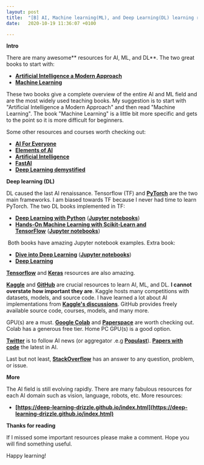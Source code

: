 ```yaml
---
layout: post
title:  "[B] AI, Machine learning(ML), and Deep Learning(DL) learning resources"
date:   2020-10-19 11:36:07 +0100

---
```



**Intro**

There are many awesome** resources for AI, ML, and DL**. The two great books to start with:



*   **[Artificial Intelligence a Modern Approach](http://aima.cs.berkeley.edu/)**
*   **[Machine Learning](http://profsite.um.ac.ir/~monsefi/machine-learning/pdf/Machine-Learning-Tom-Mitchell.pdf)**

These two books give a complete overview of the entire AI and ML field and are the most widely used teaching books. My suggestion is to start with "Artificial Intelligence a Modern Approach" and then read "Machine Learning". The book "Machine Learning" is a little bit more specific and gets to the point so it is more difficult for beginners.

Some other resources and courses worth checking out:



*   **[AI For Everyone](https://www.coursera.org/learn/ai-for-everyone)**
*   **[Elements of AI](https://www.elementsofai.com/)**
*   **[Artificial Intelligence](https://leonardoaraujosantos.gitbook.io/artificial-inteligence/)**
*   **[FastAI](https://www.fast.ai/)**
*   **[Deep Learning demystified](https://deeplearningdemystified.com/)**

**Deep learning (DL)**

DL caused the last AI renaissance. Tensorflow (TF) and **[PyTorch](https://pytorch.org/)** are the two main frameworks. I am biased towards TF because I never had time to learn PyTorch. The two DL books implemented in TF:



*   **[Deep Learning with Python](https://www.manning.com/books/deep-learning-with-python)** (**[Jupyter notebooks](https://github.com/fchollet/deep-learning-with-python-notebooks)**)
*   **[Hands-On Machine Learning with Scikit-Learn and TensorFlow](https://www.oreilly.com/library/view/hands-on-machine-learning/9781491962282/)** (**[Jupyter notebooks](https://github.com/ageron/handson-ml)**)

 Both books have amazing Jupyter notebook examples. Extra book:



*   **[Dive into Deep Learning](https://github.com/d2l-ai/d2l-en)** (**[Jupyter notebooks](https://github.com/d2l-ai/d2l-en)**)
*   **[Deep Learning](https://www.deeplearningbook.org/)**

**[Tensorflow](https://www.tensorflow.org/tutorials/quickstart/beginner)** and **[Keras](https://keras.io/)** resources are also amazing.

**[Kaggle](https://www.kaggle.com/)** and **[GitHub](https://github.com/)** are crucial resources to learn AI, ML, and DL. **I cannot overstate how important they are**. Kaggle hosts many competitions with datasets, models, and source code. I have learned a lot about AI implementations from **[Kaggle's discussions](https://www.kaggle.com/drn01z3/end-to-end-baseline-with-u-net-keras)**. GitHub provides freely available source code, courses, models, and many more. 

GPU(s) are a must. **[Google Colab](https://colab.research.google.com/)** and **[Paperspace](https://www.paperspace.com/)** are worth checking out. Colab has a generous free tier. Home PC GPU(s) is a good option.

**[Twitter](https://twitter.com/)** is to follow AI news (or aggregator .e.g **[Populast](https://populast.com/ai/)**). **[Papers with code](https://paperswithcode.com/)** the latest in AI.

Last but not least, **[StackOverflow](https://stackoverflow.com/)** has an answer to any question, problem, or issue.

**More**

The AI field is still evolving rapidly. There are many fabulous resources for each AI domain such as vision, language, robots, etc. More resources:



*   **[https://deep-learning-drizzle.github.io/index.html](https://deep-learning-drizzle.github.io/index.html)**

**Thanks for reading**

If I missed some important resources please make a comment. Hope you will find something useful.

Happy learning!
